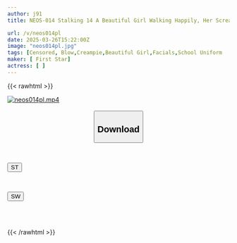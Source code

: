 ```yaml
---
author: j91
title: NEOS-014 Stalking 14 A Beautiful Girl Walking Happily, Her Screams Drowned Out By The Sounds Of The Festival, Continues To Be Violated In The Despair That No One Will Come

url: /v/neos014pl
date: 2025-03-26T15:22:00Z
image: "neos014pl.jpg"
tags: [Censored, Blow,Creampie,Beautiful Girl,Facials,School Uniform	]
maker: [ First Star]
actress: [ ]
---
```



{{< rawhtml >}}

<div class="video" data-videoid="ygMYX0m7DRi1167">
    <a href="javascript:;">
        <img src="/v/neos014pl/neos014pl.jpg" width="WIDTH" height="HEIGHT" alt="neos014pl.mp4" loading="lazy">
    </a>
</div>

<script type="text/javascript" src="https://j91.asia/asset/on-demand-st.js"></script>

<br>
  <link rel="stylesheet" href="https://j91.asia/asset/bs5.css">
  
  <center>
  <button class="btn btn-primary" type="button" data-bs-toggle="collapse" data-bs-target=".multi-collapse" aria-expanded="false" aria-controls="multiCollapseExample1 multiCollapseExample2"><h2>Download</h2></button></center>
</p>
<div class="row">
  <div class="col">
    <div class="collapse multi-collapse" id="multiCollapseExample1">
      <div class="card card-body">
	      	      <br>
<div class="buttons">  
<p><a href="/v/neos014pl/st.html" target="_blank"><button class="btn-hover color-3"><i class="fa fa-download"></i> ST</button></a></p></div>
    </div>
  </div>
</div>
  <div class="col">
    <div class="collapse multi-collapse" id="multiCollapseExample2">
      <div class="card card-body">
	      <br>
<div class="buttons">
<p><a href="/v/neos014pl/sw.html" target="_blank"><button class="btn-hover color-2"><i class="fa fa-download"></i> SW</button></a></p></div>
<br><br>
      </div>
    </div>
  </div>
</div>

{{< /rawhtml >}}
